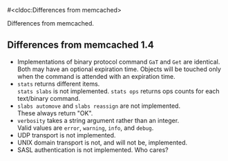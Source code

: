 #<cldoc:Differences from memcached>

Differences from memcached.

Differences from memcached 1.4
------------------------------

* Implementations of binary protocol command `GaT` and `Get` are identical.  
  Both may have an optional expiration time.  Objects will be touched
  only when the command is attended with an expiration time.
* `stats` returns different items.  
  `stats slabs` is not implemented.
  `stats ops` returns ops counts for each text/binary command.
* `slabs automove` and `slabs reassign` are not implemented.  
  These always return "OK".
* `verbosity` takes a string argument rather than an integer.  
  Valid values are `error`, `warning`, `info`, and `debug`.
* UDP transport is not implemented.
* UNIX domain transport is not, and will not be, implemented.
* SASL authentication is not implemented.  Who cares?
